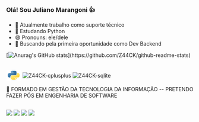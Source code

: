 ### Olá! Sou Juliano Marangoni 👍

- 🔭 Atualmente trabalho como suporte técnico
- 🌱 Estudando Python
- 😄 Pronouns: ele/dele
- 🐍 Buscando pela primeira oportunidade como Dev Backend

[![Anurag's GitHub stats](https://github-readme-stats.vercel.app/api?username=Z44CK&show_icons=true&theme=dracula&include_all_commits=true&count_private=true")](https://github.com/Z44CK/github-readme-stats)


<div style="display:https://github.com/Z44CK"><br>
  <img align="center" alt="Z44CK-Python" height="30" width="40" src="https://raw.githubusercontent.com/devicons/devicon/master/icons/python/python-original.svg">
  <img align="center" alt="Z44CK-cplusplus" height="30" width="40" src="https://cdn.jsdelivr.net/gh/devicons/devicon/icons/cplusplus/cplusplus-original.svg" />
  <img align="center" alt="Z44CK-sqlite" height="30" width="40" src="https://cdn.jsdelivr.net/gh/devicons/devicon/icons/sqlite/sqlite-original.svg" />
</div>


🚀 FORMADO EM GESTÃO DA TECNOLOGIA DA INFORMAÇÃO -- PRETENDO FAZER PÓS EM ENGENHARIA DE SOFTWARE
##

<div> 
  <a href="https://www.instagram.com/juliano.marangoni_" target="_blank"><img src="https://img.shields.io/badge/-Instagram-%23E4405F?style=for-the-badge&logo=instagram&logoColor=white" target="_blank"></a>
 <a href="https://discord.com/channels/@me" target="_blank"><img src="https://img.shields.io/badge/Discord-7289DA?style=for-the-badge&logo=discord&logoColor=white" target="_blank"></a> 
  <a href = "mailto:julianomlp34@gmail.com"><img src="https://img.shields.io/badge/-Gmail-%23333?style=for-the-badge&logo=gmail&logoColor=white" target="_blank"></a>
  <a href="https://www.linkedin.com/in/juliano-marangoni-530163163" target="_blank"><img src="https://img.shields.io/badge/-LinkedIn-%230077B5?style=for-the-badge&logo=linkedin&logoColor=white" target="_blank"></a> 
</div>
